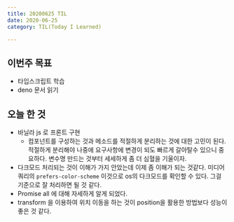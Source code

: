 ```yaml
---
title: 20200625 TIL
date: 2020-06-25
category: TIL(Today I Learned)

---
```


## 이번주 목표

- 타입스크립트 학습
- deno 문서 읽기

## 오늘 한 것

- 바닐라 js 로 프론트 구현
  - 컴포넌트를 구성하는 것과 메소드를 적절하게 분리하는 것에 대한 고민이 된다.
		적절하게 분리해야 나중에 요구사항에 변경이 되도 빠르게 갈아탈수 있으니 중요하다.
		변수명 만드는 것부터 세세하게 좀 더 심혈을 기울이자.
- 다크모드 처리되는 것이 이해가 가지 안았는데 이제 좀 이해가 되는 것같다.
	미디어쿼리의 `prefers-color-scheme`  이것으로 os의 다크모드를 확인할 수 있다.
	그걸 기준으로 잘 처리하면 될 것 같다.
- Promise all 에 대해 자세하게 알게 되었다.
- transform 을 이용하여 위치 이동을 하는 것이 position을 활용한 방법보다 성능이
	좋은 것 같다.


  



